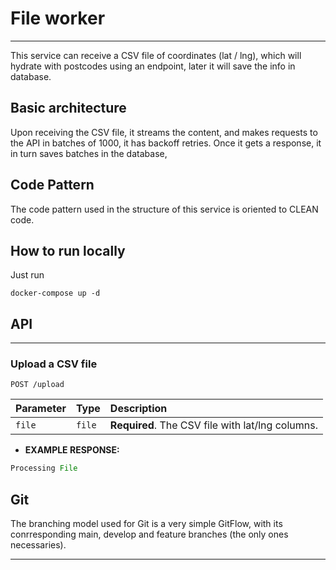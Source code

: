 # **File worker** #
---

This service can receive a CSV file of coordinates (lat / lng), which will hydrate with postcodes using an endpoint, 
later it will save the info in database.

## Basic architecture

Upon receiving the CSV file, it streams the content, and makes requests to the API in batches of 1000, it has backoff retries.
Once it gets a response, it in turn saves batches in the database,

## Code Pattern

The code pattern used in the structure of this service is oriented to CLEAN code.

## How to run locally

Just run

```
docker-compose up -d
```

## API
---

### Upload a CSV file
```http
POST /upload
```
| Parameter | Type | Description |
| :--- | :--- | :--- |
| `file` | `file` | **Required**. The CSV file with lat/lng columns. | |


- **EXAMPLE RESPONSE:**

```javascript
Processing File
```

## Git

The branching model used for Git is a very simple GitFlow, with its
 conrresponding main, develop and feature branches (the only ones necessaries).

---